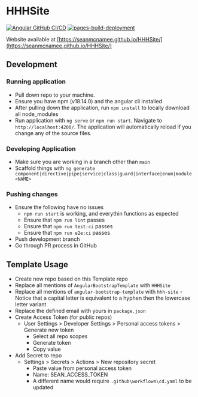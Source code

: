 # HHHSite
[![Angular GitHub CI/CD](https://github.com/seanmcnamee/HHHSite/actions/workflows/cd.yaml/badge.svg)](https://github.com/seanmcnamee/HHHSite/actions/workflows/cd.yaml)
[![pages-build-deployment](https://github.com/seanmcnamee/HHHSite/actions/workflows/pages/pages-build-deployment/badge.svg)](https://github.com/seanmcnamee/HHHSite/actions/workflows/pages/pages-build-deployment)

Website available at [https://seanmcnamee.github.io/HHHSite/](https://seanmcnamee.github.io/HHHSite/)


## Development

### Running application
- Pull down repo to your machine.
- Ensure you have npm (v18.14.0) and the angular cli installed
- After pulling down the application, run `npm install` to locally download all node_modules
- Run application with `ng serve` or `npm run start`. Navigate to `http://localhost:4200/`. The application will automatically reload if you change any of the source files.

### Developing Application

- Make sure you are working in a branch other than `main`
- Scaffold things with `ng generate component|directive|pipe|service|class|guard|interface|enum|module <NAME>`

### Pushing changes

- Ensure the following have no issues
   - `npm run start` is working, and everythin functions as expected
   - Ensure that `npm run lint` passes
   - Ensure that `npm run test:ci` passes
   - Ensure that `npm run e2e:ci` passes
- Push development branch
- Go through PR process in GitHub


## Template Usage

- Create new repo based on this Template repo
- Replace all mentions of `AngularBootstrapTemplate` with `HHHSite`
- Replace all mentions of `angular-bootstrap-template` with `hhh-site`
      - Notice that a capital letter is equivalent to a hyphen then the lowercase letter variant
- Replace the defined email with yours in `package.json`
- Create Access Token (for public repos)
    - User Settings > Developer Settings > Personal access tokens > Generate new token
	    - Select all repo scopes
	    - Generate token
	    - Copy value
- Add Secret to repo
    - Settings > Secrets > Actions > New repository secret
        - Paste value from personal access token
	    - Name: SEAN_ACCESS_TOKEN
        - A different name would require `.github\workflows\cd.yaml` to be updated 